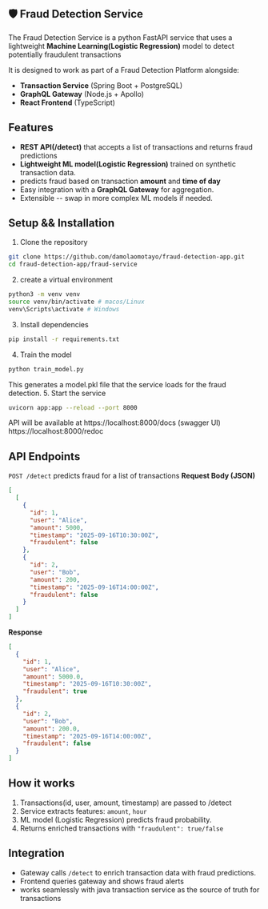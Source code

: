 ## 🛡️ Fraud Detection Service

The Fraud Detection Service is a python FastAPI service that uses a lightweight **Machine Learning(Logistic Regression)** model to detect potentially fraudulent transactions

It is designed to work as part of a Fraud Detection Platform alongside:

- **Transaction Service** (Spring Boot + PostgreSQL)
- **GraphQL Gateway** (Node.js + Apollo)
- **React Frontend** (TypeScript)

## Features

- **REST API(/detect)** that accepts a list of transactions and returns fraud predictions
- **Lightweight ML model(Logistic Regression)** trained on synthetic transaction data.
- predicts fraud based on transaction **amount** and **time of day**
- Easy integration with a **GraphQL Gateway** for aggregation.
- Extensible -- swap in more complex ML models if needed.

## Setup && Installation

1. Clone the repository

```bash
git clone https://github.com/damolaomotayo/fraud-detection-app.git
cd fraud-detection-app/fraud-service
```

2. create a virtual environment

```bash
python3 -m venv venv
source venv/bin/activate # macos/Linux
venv\Scripts\activate # Windows
```

3. Install dependencies

```bash
pip install -r requirements.txt
```

4. Train the model

```bash
python train_model.py
```

This generates a model.pkl file that the service loads for the fraud detection. 5. Start the service

```bash
uvicorn app:app --reload --port 8000
```

API will be available at
https://localhost:8000/docs (swagger UI)
https://localhost:8000/redoc

## API Endpoints

`POST /detect`
predicts fraud for a list of transactions
**Request Body (JSON)**

```json
[
  [
    {
      "id": 1,
      "user": "Alice",
      "amount": 5000,
      "timestamp": "2025-09-16T10:30:00Z",
      "fraudulent": false
    },
    {
      "id": 2,
      "user": "Bob",
      "amount": 200,
      "timestamp": "2025-09-16T14:00:00Z",
      "fraudulent": false
    }
  ]
]
```

**Response**

```json
[
  {
    "id": 1,
    "user": "Alice",
    "amount": 5000.0,
    "timestamp": "2025-09-16T10:30:00Z",
    "fraudulent": true
  },
  {
    "id": 2,
    "user": "Bob",
    "amount": 200.0,
    "timestamp": "2025-09-16T14:00:00Z",
    "fraudulent": false
  }
]
```

## How it works

1. Transactions(id, user, amount, timestamp) are passed to /detect
2. Service extracts features: `amount`, `hour`
3. ML model (Logistic Regression) predicts fraud probability.
4. Returns enriched transactions with `"fraudulent": true/false`

## Integration

- Gateway calls `/detect` to enrich transaction data with fraud predictions.
- Frontend queries gateway and shows fraud alerts
- works seamlessly with java transaction service as the source of truth for transactions
